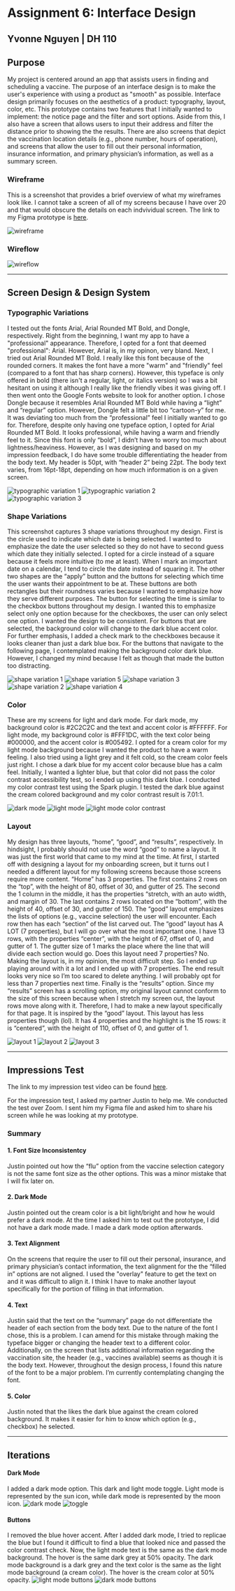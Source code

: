 # Assignment 6: Interface Design 
Yvonne Nguyen | DH 110
---
## Purpose
My project is centered around an app that assists users in finding and scheduling a vaccine. The purpose of an interface design is to make the user's experience with using a product as "smooth" as possible. Interface design primarily focuses on the aesthetics of a product: typography, layout, color, etc. This prototype contains two features that I initially wanted to implement: the notice page and the filter and sort options. Aside from this, I also have a screen that allows users to input their address and filter the distance prior to showing the the results. There are also screens that depict the vaccination location details (e.g., phone number, hours of operation), and screens that allow the user to fill out their personal information, insurance information, and primary physician’s information, as well as a summary screen.

### Wireframe
This is a screenshot that provides a brief overview of what my wireframes look like. I cannot take a screen of all of my screens because I have over 20 and that would obscure the details on each indvividual screen. The link to my Figma prototype is [here](https://www.figma.com/file/EkkyhsjrsY9pp6xjSA3D2a/dh110-assignment-6%3A-high-fidelity-prototype?node-id=0%3A1).

![wireframe](https://github.com/yvonne-nguyen/dh110/blob/main/assignments/assignment-6-1.png)

### Wireflow
![wireflow](https://github.com/yvonne-nguyen/dh110/blob/main/assignments/assignment-6-2.png)

---
## Screen Design & Design System
### Typographic Variations
I tested out the fonts Arial, Arial Rounded MT Bold, and Dongle, respectively. Right from the beginning, I want my app to have a "professional" appearance. Therefore, I opted for a font that deemed "professional": Arial. However, Arial is, in my opinon, very bland. Next, I tried out Arial Rounded MT Bold. I really like this font because of the rounded corners. It makes the font have a more "warm" and "friendly" feel (compared to a font that has sharp corners). However, this typeface is only offered in bold (there isn't a regular, light, or italics version) so I was a bit hesitant on using it although I really like the friendly vibes it was giving off. I then went onto the Google Fonts website to look for another option. I chose Dongle because it resembles Arial Rounded MT Bold while having a “light” and “regular” option. However, Dongle felt a little bit too “cartoon-y” for me. It was deviating too much from the “professional” feel I initially wanted to go for. Therefore, despite only having one typeface option, I opted for Arial Rounded MT Bold. It looks professional, while having a warm and friendly feel to it. Since this font is only “bold”, I didn’t have to worry too much about lightness/heaviness. However, as I was designing and based on my impression feedback, I do have some trouble differentiating the header from the body text. My header is 50pt, with “header 2” being 22pt. The body text varies, from 16pt-18pt, depending on how much information is on a given screen.

![typographic variation 1](https://github.com/yvonne-nguyen/dh110/blob/main/assignments/tv-1.png)
![typographic variation 2](https://github.com/yvonne-nguyen/dh110/blob/main/assignments/tv-2.png)
![typographic variation 3](https://github.com/yvonne-nguyen/dh110/blob/main/assignments/tv-3.png)

### Shape Variations
This screenshot captures 3 shape variations throughout my design. First is the circle used to indicate which date is being selected. I wanted to emphasize the date the user selected so they do not have to second guess which date they initially selected. I opted for a circle instead of a square because it feels more intuitive (to me at least). When I mark an important date on a calendar, I tend to circle the date instead of squaring it. The other two shapes are the “apply” button and the buttons for selecting which time the user wants their appointment to be at. These buttons are both rectangles but their roundness varies because I wanted to emphasize how they serve different purposes. The button for selecting the time is similar to the checkbox buttons throughout my design. I wanted this to emphasize select only one option because for the checkboxes, the user can only select one option. I wanted the design to be consistent. For buttons that are selected, the background color will change to the dark blue accent color. For further emphasis, I added a check mark to the checkboxes because it looks cleaner than just a dark blue box. For the buttons that navigate to the following page, I contemplated making the background color dark blue. However, I changed my mind because I felt as though that made the button too distracting. 

![shape variation 1](https://github.com/yvonne-nguyen/dh110/blob/main/assignments/sv-1.png)
![shape variation 5](https://github.com/yvonne-nguyen/dh110/blob/main/assignments/sv-5.png)
![shape variation 3](https://github.com/yvonne-nguyen/dh110/blob/main/assignments/sv-3.png)
![shape variation 2](https://github.com/yvonne-nguyen/dh110/blob/main/assignments/sv-2.png)
![shape variation 4](https://github.com/yvonne-nguyen/dh110/blob/main/assignments/sv-4.png)

### Color
These are my screens for light and dark mode. For dark mode, my background color is #2C2C2C and the text and accent color is #FFFFFF. For light mode, my background color is #FFF1DC, with the text color being #000000, and the accent color is #005492. I opted for a cream color for my light mode background because I wanted the product to have a warm feeling. I also tried using a light grey and it felt cold, so the cream color feels just right. I chose a dark blue for my accent color because blue has a calm feel. Initially, I wanted a lighter blue, but that color did not pass the color contrast accessibility test, so I ended up using this dark blue. I conducted my color contrast test using the Spark plugin. I tested the dark blue against the cream colored background and my color contrast result is 7.01:1.

![dark mode](https://github.com/yvonne-nguyen/dh110/blob/main/assignments/color-1.png)
![light mode](https://github.com/yvonne-nguyen/dh110/blob/main/assignments/color-2.png)
![light mode color contrast](https://github.com/yvonne-nguyen/dh110/blob/main/assignments/color-3.png)

### Layout
My design has three layouts, “home”, “good”, and “results”, respectively. In hindsight, I probably should not use the word “good” to name a layout. It was just the first world that came to my mind at the time. At first, I started off with designing a layout for my onboarding screen, but it turns out I needed a different layout for my following screens because those screens require more content. “Home” has 3 properties. The first contains 2 rows on the “top”, with the height of 80, offset of 30, and gutter of 25. The second the 1 column in the middle, it has the properties “stretch, with an auto width, and margin of 30. The last contains 2 rows located on the “bottom”, with the height of 40, offset of 30, and gutter of 150. The “good” layout emphasizes the lists of options (e.g., vaccine selection) the user will encounter. Each row then has each “section” of the list carved out. The “good” layout has A LOT (7 properties), but I will go over what the most important one. I have 13 rows, with the properties “center”, with the height of 67, offset of 0, and gutter of 1. The gutter size of 1 marks the place where the line that will divide each section would go. Does this layout need 7 properties? No. Making the layout is, in my opinion, the most difficult step. So I ended up playing around with it a lot and I ended up with 7 properties. The end result looks very nice so I’m too scared to delete anything. I will probably opt for less than 7 properties next time. Finally is the “results” option. Since my “results” screen has a scrolling option, my original layout cannot conform to the size of this screen because when I stretch my screen out, the layout rows move along with it. Therefore, I had to make a new layout specifically for that page. It is inspired by the “good” layout. This layout has less properties though (lol). It has 4 properties and the highlight is the 15 rows: it is “centered”, with the height of 110, offset of 0, and gutter of 1.

![layout 1](https://github.com/yvonne-nguyen/dh110/blob/main/assignments/layout-1.png)
![layout 2](https://github.com/yvonne-nguyen/dh110/blob/main/assignments/layout-2.png)
![layout 3](https://github.com/yvonne-nguyen/dh110/blob/main/assignments/layout-3.png)

---
## Impressions Test
The link to my impression test video can be found [here](https://youtu.be/XiRCqE7R6lg). 

For the impression test, I asked my partner Justin to help me. We conducted the test over Zoom. I sent him my Figma file and asked him to share his screen while he was looking at my prototype. 

### Summary
#### 1. Font Size Inconsistentcy
Justin pointed out how the “flu” option from the vaccine selection category is not the same font size as the other options. This was a minor mistake that I will fix later on.

#### 2. Dark Mode
Justin pointed out the cream color is a bit light/bright and how he would prefer a dark mode. At the time I asked him to test out the prototype, I did not have a dark mode made. I made a dark mode option afterwards.

#### 3. Text Alignment 
On the screens that require the user to fill out their personal, insurance, and primary physician’s contact information, the text alignment for the the “filled in” options are not aligned. I used the "overlay" feature to get the text on and it was difficult to align it. I think I have to make another layout specifically for the portion of filling in that information.

#### 4. Text 
Justin said that the text on the “summary” page do not differentiate the header of each section from the body text. Due to the nature of the font I chose, this is a problem. I can amend for this mistake through making the typeface bigger or changing the header text to a different color. Additionally, on the screen that lists additional information regarding the vaccination site, the header (e.g., vaccines available) seems as though it is the body text. However, throughout the design process, I found this nature of the font to be a major problem. I’m currently contemplating changing the font. 

#### 5. Color
Justin noted that the likes the dark blue against the cream colored background. It makes it easier for him to know which option (e.g., checkbox) he selected. 

---
## Iterations
#### Dark Mode
I added a dark mode option. This dark and light mode toggle. Light mode is represented by the sun icon, while dark mode is represented by the moon icon.
![dark mode](https://github.com/yvonne-nguyen/dh110/blob/main/assignments/dm.png)
![toggle](https://github.com/yvonne-nguyen/dh110/blob/main/assignments/dmlm.png)

#### Buttons
I removed the blue hover accent. After I added dark mode, I tried to replicae the blue but I found it difficult to find a blue that looked nice and passed the color contrast check. Now, the light mode text is the same as the dark mode background. The hover is the same dark grey at 50% opacity. The dark mode background is a dark grey and the text color is the same as the light mode background (a cream color). The hover is the cream color at 50% opacity. 
![light mode buttons](https://github.com/yvonne-nguyen/dh110/blob/main/assignments/buttonsit.png)
![dark mode buttons](https://github.com/yvonne-nguyen/dh110/blob/main/assignments/dmbuttons.png)
